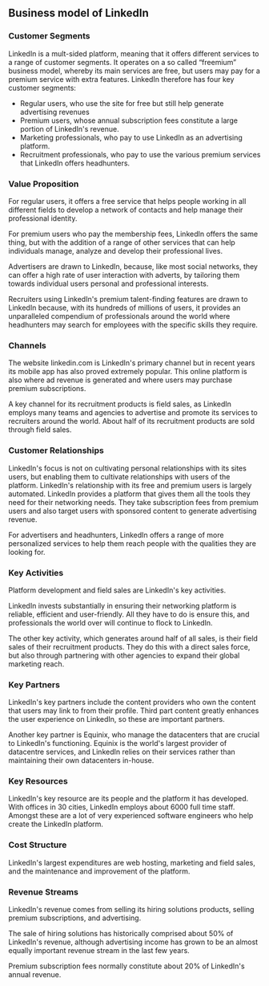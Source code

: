 Business model of LinkedIn
--------------------------

 ### Customer Segments

 LinkedIn is a mult-sided platform, meaning that it offers different services to a range of customer segments. It operates on a so called “freemium” business model, whereby its main services are free, but users may pay for a premium service with extra features. LinkedIn therefore has four key customer segments:

  * Regular users, who use the site for free but still help generate advertising revenues
 * Premium users, whose annual subscription fees constitute a large portion of LinkedIn's revenue.
 * Marketing professionals, who pay to use LinkedIn as an advertising platform.
 * Recruitment professionals, who pay to use the various premium services that LinkedIn offers headhunters.
  ### Value Proposition

 For regular users, it offers a free service that helps people working in all different fields to develop a network of contacts and help manage their professional identity.

 For premium users who pay the membership fees, LinkedIn offers the same thing, but with the addition of a range of other services that can help individuals manage, analyze and develop their professional lives.

 Advertisers are drawn to LinkedIn, because, like most social networks, they can offer a high rate of user interaction with adverts, by tailoring them towards individual users personal and professional interests.

 Recruiters using LinkedIn's premium talent-finding features are drawn to LinkedIn because, with its hundreds of millions of users, it provides an unparalleled compendium of professionals around the world where headhunters may search for employees with the specific skills they require.

 ### Channels

 The website linkedin.com is LinkedIn's primary channel but in recent years its mobile app has also proved extremely popular. This online platform is also where ad revenue is generated and where users may purchase premium subscriptions.

 A key channel for its recruitment products is field sales, as LinkedIn employs many teams and agencies to advertise and promote its services to recruiters around the world. About half of its recruitment products are sold through field sales.

 ### Customer Relationships

 LinkedIn's focus is not on cultivating personal relationships with its sites users, but enabling them to cultivate relationships with users of the platform. LinkedIn's relationship with its free and premium users is largely automated. LinkedIn provides a platform that gives them all the tools they need for their networking needs. They take subscription fees from premium users and also target users with sponsored content to generate advertising revenue.

 For advertisers and headhunters, LinkedIn offers a range of more personalized services to help them reach people with the qualities they are looking for.

 ### Key Activities

 Platform development and field sales are LinkedIn's key activities.

 LinkedIn invests substantially in ensuring their networking platform is reliable, efficient and user-friendly. All they have to do is ensure this, and professionals the world over will continue to flock to LinkedIn.

 The other key activity, which generates around half of all sales, is their field sales of their recruitment products. They do this with a direct sales force, but also through partnering with other agencies to expand their global marketing reach.

 ### Key Partners

 LinkedIn's key partners include the content providers who own the content that users may link to from their profile. Third part content greatly enhances the user experience on LinkedIn, so these are important partners.

 Another key partner is Equinix, who manage the datacenters that are crucial to LinkedIn's functioning. Equinix is the world's largest provider of datacentre services, and LinkedIn relies on their services rather than maintaining their own datacenters in-house.

 ### Key Resources

 LinkedIn's key resource are its people and the platform it has developed. With offices in 30 cities, LinkedIn employs about 6000 full time staff. Amongst these are a lot of very experienced software engineers who help create the LinkedIn platform.

 ### Cost Structure

 LinkedIn's largest expenditures are web hosting, marketing and field sales, and the maintenance and improvement of the platform.

 ### Revenue Streams

 LinkedIn's revenue comes from selling its hiring solutions products, selling premium subscriptions, and advertising.

 The sale of hiring solutions has historically comprised about 50% of LinkedIn's revenue, although advertising income has grown to be an almost equally important revenue stream in the last few years.

 Premium subscription fees normally constitute about 20% of LinkedIn's annual revenue.